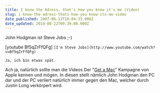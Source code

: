 ```yaml
---
title: I know the Adress, that's how you know it's me (Video)
slug: i-know-the-adress-thats-how-you-know-its-me-video
date_published: 2007-06-13T18:04:33.000Z
date_updated: 2018-08-22T09:39:08.000Z
---
```


John Hodgman ist Steve Jobs ;-)

[youtube Bf5qZrFfQFg]
`[I'm Steve Jobs](http://www.youtube.com/watch?v=Bf5qZrFfQFg)`

`Ja, ich bin etwas spät.`

Ach ja, natürlich sollte man die Videos Der "[Get a Mac](http://www.apple.com/getamac/)" Kampagne von Apple kennen und mögen. In diesen stellt nämlich John Hodgman den PC dar und der PC verliert natürlich immer gegen den Mac, welcher durch Justin Long verkörpert wird.
